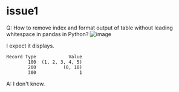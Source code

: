 # issue1
Q: How to remove index and format output of table without leading whitespace in pandas in Python?
![image](https://github.com/40843245/Pandas/assets/75050655/ff2ae63d-9a2a-44cb-81e6-d5b433773cd4)

I expect it displays.

    Record Type            Value
            100  (1, 2, 3, 4, 5)
            200          (0, 10)
            300                1

A: I don't know.
